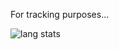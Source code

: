 For tracking purposes...
<p align="left">
<img alt="lang stats" src="https://github-readme-stats.vercel.app/api/top-langs/?username=srira11&layout=compact&hide_border=true&bg_color=1b2731&text_color=ebdfe2&title_color=eb1622&langs_count=10&hide=procfile">
</p>
